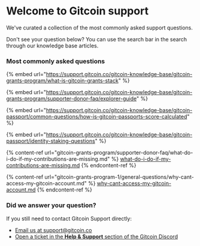 # Welcome to Gitcoin support

We've curated a collection of the most commonly asked support questions.

Don't see your question below? You can use the search bar in the search through our knowledge base articles.

### Most commonly asked questions

{% embed url="https://support.gitcoin.co/gitcoin-knowledge-base/gitcoin-grants-program/what-is-gitcoin-grants-stack" %}

{% embed url="https://support.gitcoin.co/gitcoin-knowledge-base/gitcoin-grants-program/supporter-donor-faq/explorer-guide" %}

{% embed url="https://support.gitcoin.co/gitcoin-knowledge-base/gitcoin-passport/common-questions/how-is-gitcoin-passports-score-calculated" %}

{% embed url="https://support.gitcoin.co/gitcoin-knowledge-base/gitcoin-passport/identity-staking-questions" %}

{% content-ref url="gitcoin-grants-program/supporter-donor-faq/what-do-i-do-if-my-contributions-are-missing.md" %}
[what-do-i-do-if-my-contributions-are-missing.md](gitcoin-grants-program/supporter-donor-faq/what-do-i-do-if-my-contributions-are-missing.md)
{% endcontent-ref %}

{% content-ref url="gitcoin-grants-program-1/general-questions/why-cant-access-my-gitcoin-account.md" %}
[why-cant-access-my-gitcoin-account.md](gitcoin-grants-program-1/general-questions/why-cant-access-my-gitcoin-account.md)
{% endcontent-ref %}

### Did we answer your question?

If you still need to contact Gitcoin Support directly:

* [Email us at support@gitcoin.co](mailto:support@gitcoin.co)&#x20;
* [Open a ticket in the **Help & Support** section of the Gitcoin Discord](https://discord.com/channels/562828676480237578/1037424181018628286)
